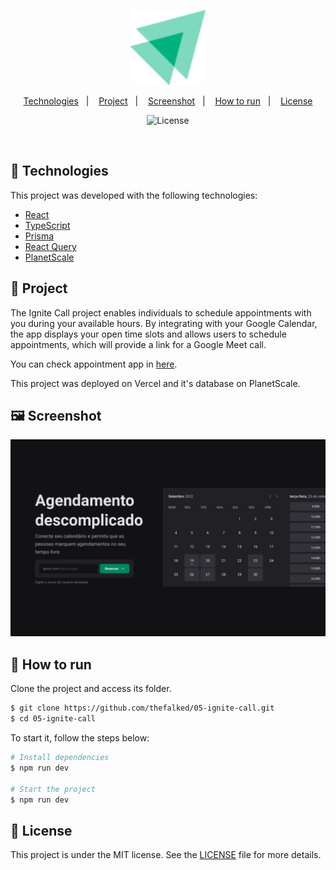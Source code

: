 <p align="center">
  <img alt="Ignite Call" src=".github/logo.svg" width="120px">
</p>

<p align="center">
  <a href="#-technologies">Technologies</a>&nbsp;&nbsp;&nbsp;|&nbsp;&nbsp;&nbsp;
  <a href="#-project">Project</a>&nbsp;&nbsp;&nbsp;|&nbsp;&nbsp;&nbsp;
  <a href="#-screenshot">Screenshot</a>&nbsp;&nbsp;&nbsp;|&nbsp;&nbsp;&nbsp;
  <a href="#-how-to-run">How to run</a>&nbsp;&nbsp;&nbsp;|&nbsp;&nbsp;&nbsp;
  <a href="#-license">License</a>
</p>

<p align="center">
  <img  src="https://img.shields.io/static/v1?label=license&message=MIT&color=8257E5&labelColor=000000" alt="License">
</p>

<br>

## 🧪 Technologies

This project was developed with the following technologies:

- [React](https://reactjs.org)
- [TypeScript](https://www.typescriptlang.org/)
- [Prisma](https://www.prisma.io/)
- [React Query](https://react-query-v3.tanstack.com/)
- [PlanetScale](https://planetscale.com/)

## 🍺 Project

The Ignite Call project enables individuals to schedule appointments with you during your available hours. By integrating with your Google Calendar, the app displays your open time slots and allows users to schedule appointments, which will provide a link for a Google Meet call.

You can check appointment app in [here](https://05-ignite-call.vercel.app/).

This project was deployed on Vercel and it's database on PlanetScale.

## 🖼 Screenshot

<p align="center">
  <img  src=".github/screenshot.png" alt="Ignite call screenshot">
</p>

## 🚀 How to run

Clone the project and access its folder.

```bash
$ git clone https://github.com/thefalked/05-ignite-call.git
$ cd 05-ignite-call
```

To start it, follow the steps below:

```bash
# Install dependencies
$ npm run dev

# Start the project
$ npm run dev
```

## 📝 License

This project is under the MIT license. See the [LICENSE](LICENSE) file for more details.
